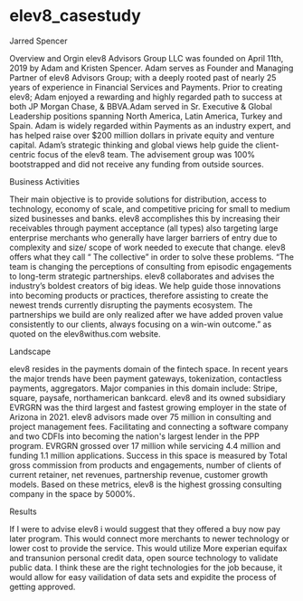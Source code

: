 # elev8_casestudy

Jarred Spencer

 Overview and Orgin 
  elev8 Advisors Group LLC was founded on April 11th, 2019 by Adam and Kristen Spencer. Adam serves as Founder and Managing Partner of elev8 Advisors Group; with a deeply rooted past of nearly 25 years of experience in Financial Services and Payments. Prior to creating elev8; Adam enjoyed a rewarding and highly regarded path to success at both JP Morgan Chase, & BBVA.Adam served in Sr. Executive & Global Leadership positions spanning North America, Latin America, Turkey and Spain. Adam is widely regarded within Payments as an industry expert, and has helped raise over $200 million dollars in private equity and venture capital. Adam’s strategic thinking and global views help guide the client-centric focus of the elev8 team. The advisement group was 100% bootstrapped and did not receive any funding from outside sources. 

Business Activities 

 Their main objective is to provide solutions for distribution, access to technology, economy of scale, and competitive pricing for small to medium sized businesses and banks. elev8 accomplishes this by increasing their receivables through payment acceptance (all types) also targeting large enterprise merchants who generally have larger barriers of entry due to complexity and size/ scope of work needed to execute that change. elev8 offers what they call “ The collective” in order to solve these problems. “The team is changing the perceptions of consulting from episodic engagements to long-term strategic partnerships. elev8 collaborates and advises the industry’s boldest creators of big ideas. We help guide those innovations into becoming products or practices, therefore assisting to create the newest trends currently disrupting the payments ecosystem. The partnerships we build are only realized after we have added proven value consistently to our clients, always focusing on a win-win outcome.” as quoted on the elev8withus.com website. 
  
 Landscape
 
 elev8 resides in the payments domain of the fintech space. In recent years the major trends have been payment gateways, tokenization, contactless payments, aggregators. Major companies in this domain include: Stripe, square, paysafe, northamerican bankcard. elev8 and its owned subsidiary EVRGRN was the third largest and fastest growing employer in the state of Arizona in 2021. elev8 advisors made over 75 million in consulting and project management fees. Facilitating and connecting a software company and two CDFIs into becoming the nation's largest lender in the PPP program. EVRGRN grossed over 17 million while servicing 4.4 million and funding 1.1 million applications. Success in this space is measured by Total gross commission from products and engagements, number of clients of current retainer, net revenues, partnership revenue, customer growth models. Based on these metrics, elev8 is the highest grossing consulting company in the space by 5000%.
  
  Results
  
  If I were to advise elev8 i would suggest that they offered a buy now pay later program. This would connect more merchants to newer technology or lower cost to provide the service. This would utilize More experian equifax and transunion personal credit data, open source technology to validate public data. I think these are the right technologies for the job because, it would allow for easy vailidation of data sets and expidite the process of getting approved.
